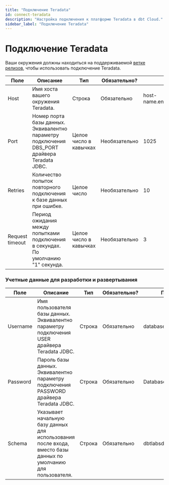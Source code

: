 ```yaml
---
title: "Подключение Teradata"
id: connect-teradata
description: "Настройка подключения к платформе Teradata в dbt Cloud."
sidebar_label: "Подключение Teradata"
---
```


# Подключение Teradata <Lifecycle status="preview" />

Ваши окружения должны находиться на поддерживаемой [ветке релизов](/docs/dbt-versions/cloud-release-tracks), чтобы использовать подключение Teradata.

| Поле                         | Описание                                                                                      | Тип            | Обязательно? | Пример |
| ---------------------------- | --------------------------------------------------------------------------------------------- | -------------- | ------------ | ------- |
| Host                         | Имя хоста вашего окружения Teradata.                                                          | Строка         | Обязательно  | host-name.env.clearscape.teradata.com |
| Port                         | Номер порта базы данных. Эквивалентно параметру подключения DBS_PORT драйвера Teradata JDBC.  | Целое число в кавычках | Необязательно | 1025 |
| Retries                      | Количество попыток повторного подключения к базе данных при ошибке.                          | Целое число    | Необязательно | 10 |
| Request timeout              | Период ожидания между попытками подключения в секундах. По умолчанию "1" секунда.             | Целое число в кавычках | Необязательно | 3 |

<Lightbox src="/img/docs/dbt-cloud/teradata-connection.png" title="Пример полей подключения Teradata." />

### Учетные данные для разработки и развертывания

| Поле                         | Описание                                                                                      | Тип            | Обязательно? | Пример            |
| ---------------------------- | --------------------------------------------------------------------------------------------- | -------------- | ------------ | ----------------- |
| Username                     | Имя пользователя базы данных. Эквивалентно параметру подключения USER драйвера Teradata JDBC. | Строка         | Обязательно  | database_username |
| Password                     | Пароль базы данных. Эквивалентно параметру подключения PASSWORD драйвера Teradata JDBC.       | Строка         | Обязательно  | DatabasePassword123 |
| Schema                       | Указывает начальную базу данных для использования после входа, вместо базы данных по умолчанию для пользователя. | Строка         | Обязательно  | dbtlabsdocstest |

<Lightbox src="/img/docs/dbt-cloud/teradata-deployment.png" title="Пример полей учетных данных разработчика." />